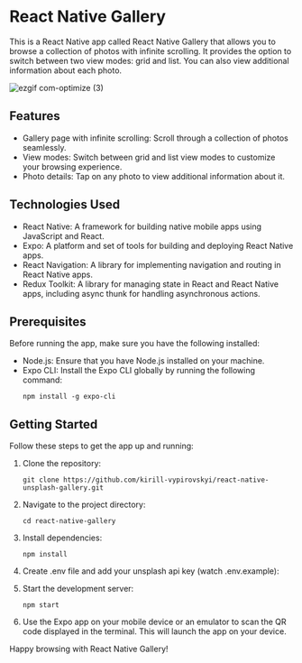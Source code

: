# React Native Gallery

This is a React Native app called React Native Gallery that allows you to browse a collection of photos with infinite scrolling. It provides the option to switch between two view modes: grid and list. You can also view additional information about each photo.

![ezgif com-optimize (3)](https://github.com/kirill-vypirovskyi/react-native-unsplash-gallery/assets/121887457/ac62f0f2-6870-4ec5-9788-a3c26b8a01a8)

## Features

- Gallery page with infinite scrolling: Scroll through a collection of photos seamlessly.
- View modes: Switch between grid and list view modes to customize your browsing experience.
- Photo details: Tap on any photo to view additional information about it.

## Technologies Used

- React Native: A framework for building native mobile apps using JavaScript and React.
- Expo: A platform and set of tools for building and deploying React Native apps.
- React Navigation: A library for implementing navigation and routing in React Native apps.
- Redux Toolkit: A library for managing state in React and React Native apps, including async thunk for handling asynchronous actions.

## Prerequisites

Before running the app, make sure you have the following installed:

- Node.js: Ensure that you have Node.js installed on your machine.
- Expo CLI: Install the Expo CLI globally by running the following command:
  ```
  npm install -g expo-cli
  ```

## Getting Started

Follow these steps to get the app up and running:

1. Clone the repository:
   ```
   git clone https://github.com/kirill-vypirovskyi/react-native-unsplash-gallery.git
   ```

2. Navigate to the project directory:
   ```
   cd react-native-gallery
   ```

3. Install dependencies:
   ```
   npm install
   ```
   
4. Create .env file and add your unsplash api key (watch .env.example):

5. Start the development server:
   ```
   npm start
   ```

5. Use the Expo app on your mobile device or an emulator to scan the QR code displayed in the terminal. This will launch the app on your device.

Happy browsing with React Native Gallery!
